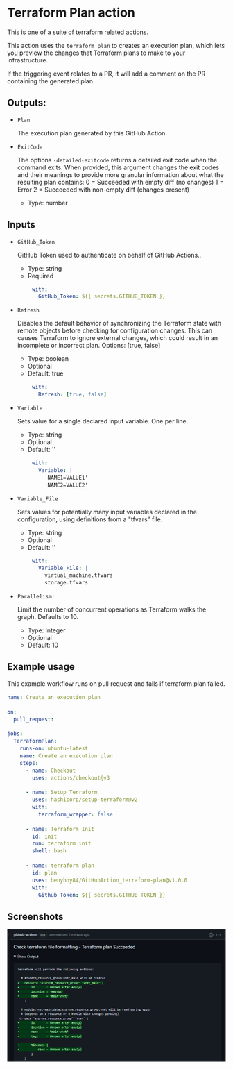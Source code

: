 # Terraform Plan action

This is one of a suite of terraform related actions.

This action uses the `terraform plan` to creates an execution plan, which lets you preview the changes that Terraform plans to make to your infrastructure.

If the triggering event relates to a PR, it will add a comment on the PR containing the generated plan.

## Outputs:
* `Plan`

  The execution plan generated by this GitHub Action.

* `ExitCode`

  The options `-detailed-exitcode` returns a detailed exit code when the command exits. When provided, this argument changes the exit codes and their meanings to provide more granular information about what the resulting plan contains:
    0 = Succeeded with empty diff (no changes)
    1 = Error
    2 = Succeeded with non-empty diff (changes present)
    - Type: number

## Inputs

* `GitHub_Token`

  GitHub Token used to authenticate on behalf of GitHub Actions.. 

  - Type: string
  - Required

```yaml
        with:
          GitHub_Token: ${{ secrets.GITHUB_TOKEN }}
```

* `Refresh`

  Disables the default behavior of synchronizing the Terraform state with remote objects before checking for configuration changes. This can causes Terraform to ignore external changes, which could result in an incomplete or incorrect plan. Options: [true, false]

  - Type: boolean
  - Optional
  - Default: true

```yaml
        with:
          Refresh: [true, false]
```

* `Variable`

  Sets value for a single declared input variable. One per line. 
 
  - Type: string
  - Optional
  - Default: ''

```yaml
        with:
          Variable: |
            'NAME1=VALUE1'
            'NAME2=VALUE2'
```

* `Variable_File`

  Sets values for potentially many input variables declared in the configuration, using definitions from a "tfvars" file. 

  - Type: string
  - Optional
  - Default: ''  

```yaml
        with:
          Variable_File: |
            virtual_machine.tfvars
            storage.tfvars
```

* `Parallelism:`
    
  Limit the number of concurrent operations as Terraform walks the graph. Defaults to 10.
  - Type: integer
  - Optional
  - Default: 10    

## Example usage

This example workflow runs on pull request and fails if terraform plan failed.

```yaml
name: Create an execution plan

on:
  pull_request:

jobs:
  TerraformPlan:
    runs-on: ubuntu-latest
    name: Create an execution plan
    steps:
      - name: Checkout
        uses: actions/checkout@v3

      - name: Setup Terraform
        uses: hashicorp/setup-terraform@v2
        with:
          terraform_wrapper: false
          
      - name: Terraform Init
        id: init
        run: terraform init
        shell: bash

      - name: terraform plan
        id: plan
        uses: benyboy84/GitHubAction_terraform-plan@v1.0.0
        with:
          Github_Token: ${{ secrets.GITHUB_TOKEN }}
```

## Screenshots

![plan](images/plan-output.png)
